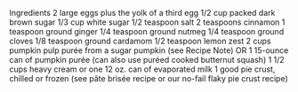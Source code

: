 Ingredients
2 large eggs plus the yolk of a third egg
1/2 cup packed dark brown sugar
1/3 cup white sugar
1/2 teaspoon salt
2 teaspoons cinnamon
1 teaspoon ground ginger
1/4 teaspoon ground nutmeg
1/4 teaspoon ground cloves
1/8 teaspoon ground cardamom
1/2 teaspoon lemon zest
2 cups pumpkin pulp purée from a sugar pumpkin (see Recipe Note) OR 1 15-ounce can of pumpkin purée (can also use puréed cooked butternut squash)
1 1/2 cups heavy cream or one 12 oz. can of evaporated milk
1 good pie crust, chilled or frozen (see pâte brisée recipe or our no-fail flaky pie crust recipe)
